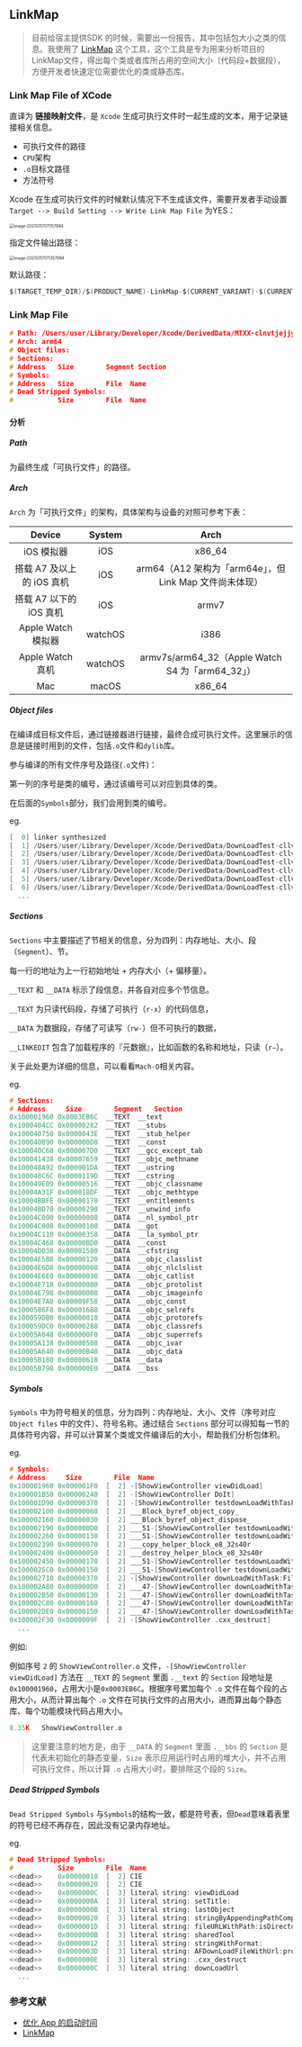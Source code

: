 ## LinkMap

> 目前给宿主提供SDK 的时候，需要出一份报告，其中包括包大小之类的信息。我使用了 [LinkMap](https://github.com/huanxsd/LinkMap) 这个工具，这个工具是专为用来分析项目的LinkMap文件，得出每个类或者库所占用的空间大小（代码段+数据段），方便开发者快速定位需要优化的类或静态库。



### Link Map File of XCode

直译为 **链接映射文件**，是 `Xcode` 生成可执行文件时一起生成的文本，用于记录链接相关信息。

- 可执行文件的路径
- `CPU`架构
- `.o`目标文路径
- 方法符号



Xcode 在生成可执行文件的时候默认情况下不生成该文件，需要开发者手动设置`Target --> Build Setting --> Write Link Map File` 为YES：

<img src="../../assets/image-20210701171157994.png" alt="image-20210701171157994" style="zoom:50%;" />

指定文件输出路径：

<img src="../../assets/image-20210701171357094.png" alt="image-20210701171357094" style="zoom:50%;" />

默认路径：

```c
$(TARGET_TEMP_DIR)/$(PRODUCT_NAME)-LinkMap-$(CURRENT_VARIANT)-$(CURRENT_ARCH).txt
```





### Link Map File

```c
# Path: /Users/user/Library/Developer/Xcode/DerivedData/MTXX-clnvtjejjyiqobhbydhnfgwpzcqa/Build/Products/Debug-iphoneos/MTXX.app/MTXX
# Arch: arm64
# Object files:
# Sections:
# Address	Size    	Segment	Section
# Symbols:
# Address	Size    	File  Name
# Dead Stripped Symbols:
#        	Size    	File  Name
```



#### 分析

##### Path 

为最终生成「可执行文件」的路径。



##### Arch

`Arch` 为「可执行文件」的架构，具体架构与设备的对照可参考下表：

|          Device           | System  |                          Arch                           |
| :-----------------------: | :-----: | :-----------------------------------------------------: |
|        iOS 模拟器         |   iOS   |                         x86_64                          |
| 搭载 A7 及以上的 iOS 真机 |   iOS   | arm64（A12 架构为「arm64e」，但 Link Map 文件尚未体现） |
|  搭载 A7 以下的 iOS 真机  |   iOS   |                          armv7                          |
|    Apple Watch 模拟器     | watchOS |                          i386                           |
|     Apple Watch 真机      | watchOS |    armv7s/arm64_32（Apple Watch S4 为「arm64_32」）     |
|            Mac            |  macOS  |                         x86_64                          |



##### Object files

在编译成目标文件后，通过链接器进行链接，最终合成可执行文件。这里展示的信息是链接时用到的文件，包括`.o`文件和`dylib`库。

参与编译的所有文件序号及路径(`.o`文件)：

第一列的序号是类的编号，通过该编号可以对应到具体的类。

在后面的`Symbols`部分，我们会用到类的编号。

eg.

```c
[  0] linker synthesized
[  1] /Users/user/Library/Developer/Xcode/DerivedData/DownLoadTest-cllvazlsjmxmxfbrtpwfusvahacn/Build/Intermediates.noindex/DownLoadTest.build/Debug-iphonesimulator/DownLoadTest.build/DownLoadTest.app-Simulated.xcent
[  2] /Users/user/Library/Developer/Xcode/DerivedData/DownLoadTest-cllvazlsjmxmxfbrtpwfusvahacn/Build/Intermediates.noindex/DownLoadTest.build/Debug-iphonesimulator/DownLoadTest.build/Objects-normal/x86_64/ShowViewController.o
[  3] /Users/user/Library/Developer/Xcode/DerivedData/DownLoadTest-cllvazlsjmxmxfbrtpwfusvahacn/Build/Intermediates.noindex/DownLoadTest.build/Debug-iphonesimulator/DownLoadTest.build/Objects-normal/x86_64/DownLoadViewController.o
[  4] /Users/user/Library/Developer/Xcode/DerivedData/DownLoadTest-cllvazlsjmxmxfbrtpwfusvahacn/Build/Intermediates.noindex/DownLoadTest.build/Debug-iphonesimulator/DownLoadTest.build/Objects-normal/x86_64/QDNetServerDownLoadTool.o
[  5] /Users/user/Library/Developer/Xcode/DerivedData/DownLoadTest-cllvazlsjmxmxfbrtpwfusvahacn/Build/Intermediates.noindex/DownLoadTest.build/Debug-iphonesimulator/DownLoadTest.build/Objects-normal/x86_64/Test.o
[  6] /Users/user/Library/Developer/Xcode/DerivedData/DownLoadTest-cllvazlsjmxmxfbrtpwfusvahacn/Build/Intermediates.noindex/DownLoadTest.build/Debug-iphonesimulator/DownLoadTest.build/Objects-normal/x86_64/MenuViewController.o
  ...
```



##### Sections

`Sections` 中主要描述了节相关的信息，分为四列：内存地址、大小、段（`Segment`）、节。

每一行的地址为上一行初始地址 + 内存大小（+ 偏移量）。

`__TEXT` 和 `__DATA` 标示了段信息，并各自对应多个节信息。

`__TEXT` 为只读代码段，存储了可执行（`r-x`）的代码信息，

`__DATA` 为数据段，存储了可读写（`rw-`）但不可执行的数据，

`__LINKEDIT` 包含了加载程序的『元数据』，比如函数的名称和地址，只读（`r–`）。



关于此处更为详细的信息，可以看看`Mach-O`相关内容。

eg.

```c
# Sections:
# Address	  Size    	  Segment	Section
0x100001960	0x0003EB6C	__TEXT	__text
0x1000404CC	0x00000282	__TEXT	__stubs
0x100040750	0x0000043E	__TEXT	__stub_helper
0x100040B90	0x000000D8	__TEXT	__const
0x100040C68	0x000007D0	__TEXT	__gcc_except_tab
0x100041438	0x00007659	__TEXT	__objc_methname
0x100048A92	0x000001DA	__TEXT	__ustring
0x100048C6C	0x0000119D	__TEXT	__cstring
0x100049E09	0x00000516	__TEXT	__objc_classname
0x10004A31F	0x000018DF	__TEXT	__objc_methtype
0x10004BBFE	0x00000170	__TEXT	__entitlements
0x10004BD70	0x00000290	__TEXT	__unwind_info
0x10004C000	0x00000008	__DATA	__nl_symbol_ptr
0x10004C008	0x00000108	__DATA	__got
0x10004C110	0x00000358	__DATA	__la_symbol_ptr
0x10004C468	0x00000BD0	__DATA	__const
0x10004D038	0x00001580	__DATA	__cfstring
0x10004E5B8	0x00000120	__DATA	__objc_classlist
0x10004E6D8	0x00000008	__DATA	__objc_nlclslist
0x10004E6E0	0x00000038	__DATA	__objc_catlist
0x10004E718	0x00000080	__DATA	__objc_protolist
0x10004E798	0x00000008	__DATA	__objc_imageinfo
0x10004E7A0	0x00009F58	__DATA	__objc_const
0x1000586F8	0x000016B8	__DATA	__objc_selrefs
0x100059DB0	0x00000010	__DATA	__objc_protorefs
0x100059DC0	0x00000288	__DATA	__objc_classrefs
0x10005A048	0x000000F0	__DATA	__objc_superrefs
0x10005A138	0x00000508	__DATA	__objc_ivar
0x10005A640	0x00000B40	__DATA	__objc_data
0x10005B180	0x00000618	__DATA	__data
0x10005B798	0x000000E0	__DATA	__bss
```



##### Symbols 

`Symbols` 中为符号相关的信息，分为四列：内存地址、大小、文件（序号对应 `Object files` 中的文件）、符号名称。通过结合 `Sections` 部分可以得知每一节的具体符号内容，并可以计算某个类或文件编译后的大小，帮助我们分析包体积。

eg.

```c
# Symbols:
# Address	  Size    	  File  Name
0x100001960	0x000001F0	[  2] -[ShowViewController viewDidLoad]
0x100001B50	0x00000240	[  2] -[ShowViewController DoIt]
0x100001D90	0x00000370	[  2] -[ShowViewController testdownLoadWithTask:FileUrl:]
0x100002100	0x00000060	[  2] ___Block_byref_object_copy_
0x100002160	0x00000030	[  2] ___Block_byref_object_dispose_
0x100002190	0x000000D0	[  2] ___51-[ShowViewController testdownLoadWithTask:FileUrl:]_block_invoke
0x100002260	0x00000130	[  2] ___51-[ShowViewController testdownLoadWithTask:FileUrl:]_block_invoke_2
0x100002390	0x00000070	[  2] ___copy_helper_block_e8_32s40r
0x100002400	0x00000050	[  2] ___destroy_helper_block_e8_32s40r
0x100002450	0x00000170	[  2] ___51-[ShowViewController testdownLoadWithTask:FileUrl:]_block_invoke.56
0x1000025C0	0x00000150	[  2] ___51-[ShowViewController testdownLoadWithTask:FileUrl:]_block_invoke.64
0x100002710	0x00000370	[  2] -[ShowViewController downLoadWithTask:FileUrl:]
0x100002A80	0x000000D0	[  2] ___47-[ShowViewController downLoadWithTask:FileUrl:]_block_invoke
0x100002B50	0x00000130	[  2] ___47-[ShowViewController downLoadWithTask:FileUrl:]_block_invoke_2
0x100002C80	0x00000160	[  2] ___47-[ShowViewController downLoadWithTask:FileUrl:]_block_invoke_3
0x100002DE0	0x00000150	[  2] ___47-[ShowViewController downLoadWithTask:FileUrl:]_block_invoke_4
0x100002F30	0x0000009F	[  2] -[ShowViewController .cxx_destruct]
  ...
```

例如:

例如序号 `2` 的 `ShowViewController.o` 文件，`-[ShowViewController viewDidLoad]` 方法在 `__TEXT` 的 `Segment` 里面 `.__text` 的 `Section` 段地址是 `0x100001960`，占用大小是`0x0003EB6C`。根据序号累加每个 `.o` 文件在每个段的占用大小，从而计算出每个 `.o` 文件在可执行文件的占用大小，进而算出每个静态库、每个功能模块代码占用大小。

```c
8.35K	ShowViewController.o
```

> 这里要注意的地方是，由于 `__DATA` 的 `Segment` 里面 `.__bbs` 的 `Section` 是代表未初始化的静态变量，`Size` 表示应用运行时占用的堆大小，并不占用可执行文件，所以计算 `.o` 占用大小时，要排除这个段的 `Size`。



##### Dead Stripped Symbols

`Dead Stripped Symbols` 与`Symbols`的结构一致，都是符号表，但`Dead`意味着表里的符号已经不再存在，因此没有记录内存地址。

eg.

```c
# Dead Stripped Symbols:
#        	Size    	File  Name
<<dead>> 	0x00000018	[  2] CIE
<<dead>> 	0x00000020	[  2] CIE
<<dead>> 	0x0000000C	[  3] literal string: viewDidLoad
<<dead>> 	0x0000000A	[  3] literal string: setTitle:
<<dead>> 	0x0000000B	[  3] literal string: lastObject
<<dead>> 	0x00000020	[  3] literal string: stringByAppendingPathComponent:
<<dead>> 	0x0000001D	[  3] literal string: fileURLWithPath:isDirectory:
<<dead>> 	0x0000000B	[  3] literal string: sharedTool
<<dead>> 	0x00000012	[  3] literal string: stringWithFormat:
<<dead>> 	0x0000003D	[  3] literal string: AFDownLoadFileWithUrl:progress:fileLocalUrl:success:failure:
<<dead>> 	0x0000000E	[  3] literal string: .cxx_destruct
<<dead>> 	0x0000000C	[  3] literal string: downLoadUrl
  ...
```





### 参考文献

- [优化 App 的启动时间](http://yulingtianxia.com/blog/2016/10/30/Optimizing-App-Startup-Time/)
- [LinkMap](https://github.com/huanxsd/LinkMap)

